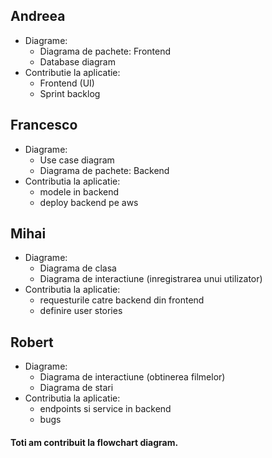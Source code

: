 ## Andreea

- Diagrame:
  - Diagrama de pachete: Frontend
  - Database diagram
- Contributie la aplicatie:
  - Frontend (UI)
  - Sprint backlog

## Francesco

- Diagrame:
  - Use case diagram
  - Diagrama de pachete: Backend
- Contributia la aplicatie:
  - modele in backend
  - deploy backend pe aws

## Mihai

- Diagrame:
  - Diagrama de clasa
  - Diagrama de interactiune (inregistrarea unui utilizator)
- Contributia la aplicatie:
  - requesturile catre backend din frontend
  - definire user stories

## Robert

- Diagrame:
  - Diagrama de interactiune (obtinerea filmelor)
  - Diagrama de stari
- Contributia la aplicatie:
  - endpoints si service in backend
  - bugs

#### Toti am contribuit la flowchart diagram.
